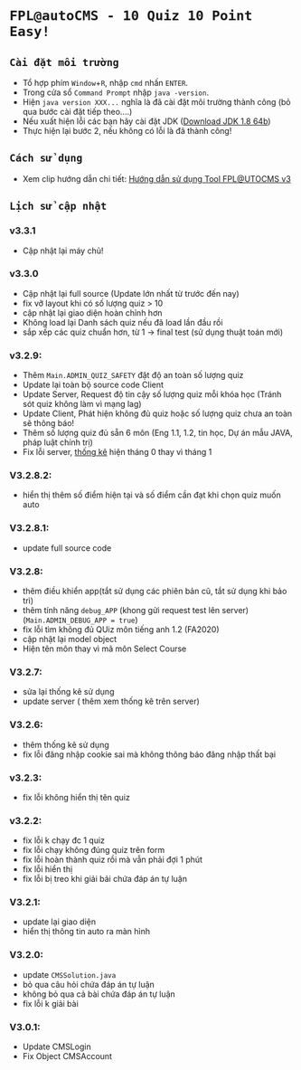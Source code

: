 # `FPL@autoCMS - 10 Quiz 10 Point Easy!`

## `Cài đặt môi trường`
- Tổ hợp phím `Window`+`R`, nhập `cmd` nhấn `ENTER`.
- Trong cửa sổ `Command Prompt` nhập `java -version`.
- Hiện `java version XXX...` nghĩa là đã cài đặt môi trường thành công (bỏ qua bước cài đặt tiếp theo....)
- Nếu xuất hiện lỗi các bạn hãy cài đặt JDK ([Download JDK 1.8 64b](https://drive.google.com/file/d/1tlgwgwbLNqszE6DUCILPIRqrAaCrPvbe/view))
- Thực hiện lại bước 2, nếu không có lỗi là đã thành công!

## `Cách sử dụng`
- Xem clip hướng dẫn chi tiết: [Hướng dẫn sử dụng Tool FPL@UTOCMS v3](https://www.youtube.com/watch?v=kJQZ7rn1YXg)

## `Lịch sử cập nhật`

### v3.3.1
- Cập nhật lại máy chủ!

### v3.3.0
- Cập nhật lại full source (Update lớn nhất từ trước đến nay)
- fix vỡ layout khi có số lượng quiz > 10
- cập nhật lại giao diện hoàn chỉnh hơn
- Không load lại Danh sách quiz nếu đã load lần đầu rồi
- sắp xếp các quiz chuẩn hơn, từ 1 -> final test (sử dụng thuật toán mới)

### v3.2.9:
- Thêm `Main.ADMIN_QUIZ_SAFETY` đặt độ an toàn số lượng quiz
- Update lại toàn bộ source code Client
- Update Server, Request độ tin cậy số lượng quiz mỗi khóa học (Tránh sót quiz không làm vì mạng lag)
- Update Client, Phát hiện không đủ quiz hoặc số lượng quiz chưa an toàn sẽ thông báo!
- Thêm số lượng quiz đủ sẵn 6 môn (Eng 1.1, 1.2, tin học, Dự án mẫu JAVA, pháp luật chính trị)
- Fix lỗi server, [thống kê](https://poly.g88.us/?t=analysis) hiện tháng 0 thay vì tháng 1 

### V3.2.8.2:
- hiển thị thêm số điểm hiện tại và số điểm cần đạt khi chọn quiz muốn auto

### V3.2.8.1:
- update full source code

### V3.2.8:
- thêm điều khiển app(tắt sử dụng các phiên bản cũ, tắt sử dụng khi bảo trì)
- thêm tính năng `debug_APP` (khong gửi request test lên server) (`Main.ADMIN_DEBUG_APP = true`)
- fix lỗi tìm không đủ QUiz môn tiếng anh 1.2 (FA2020)
- cập nhật lại model object
- Hiện tên môn thay vì mã môn Select Course

### V3.2.7:
- sửa lại thống kê sử dụng
- update server ( thêm xem thống kê trên server)

### V3.2.6:
- thêm thống kê sử dụng
- fix lỗi đăng nhập cookie sai mà không thông báo đăng nhập thất bại

### v3.2.3:
- fix lỗi không hiển thị tên quiz

### v3.2.2:
- fix lỗi k chạy đc 1 quiz
- fix lỗi chạy không đúng quiz trên form
- fix lỗi hoàn thành quiz rồi mà vẫn phải đợi 1 phút
- fix lỗi hiển thị
- fix lỗi bị treo khi giải bải chứa đáp án tự luận

### V3.2.1:
- update lại giao diện
- hiển thị thông tin auto ra màn hình

### V3.2.0:
- update `CMSSolution.java`
- bỏ qua câu hỏi chứa đáp án tự luận
- không bỏ qua cả bài chứa đáp án tự luận
- fix lỗi k giải bài

### V3.0.1:
- Update CMSLogin 
- Fix Object CMSAccount